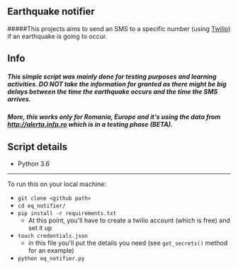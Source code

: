 ## Earthquake notifier



#####This projects aims to send an SMS to a specific number (using [Twilio](https://www.twilio.com/)) if an earthquake is going to occur.


## Info

##### This simple script was mainly done for testing purposes and learning activities. **DO NOT** take the information for granted as there might be big delays between the time the earthquake occurs and the time the SMS arrives.

##### More, this works only for *Romania, Europe* and it's using the data from http://alerta.infp.ro which is in a testing phase (BETA). 
 
## Script details

* Python 3.6

---

To run this on your local machine:

* `git clone <github path>`
* `cd eq_notifier/`
*  `pip install -r requirements.txt`
    * At this point, you'll have to create a twilio account (which is free) and set it up
* `touch credentials.json`
    * in this file you'll put the details you need (see `get_secrets()` method for an example)
* `python eq_notifier.py` 